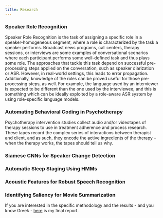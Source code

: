 ```yaml
---
title: Research
---
```


### Speaker Role Recognition
Speaker Role Recognition is the task of assigning a specific role in a speaker-homogeneous segment, where a role is characterized by the task a speaker performs. Broadcast news programs, call centers, therapy sessions, or interviews are some examples of conversational scenarios where each participant performs some well-defined task and thus plays some role. The approaches that tackle this task depend on successful pre-processing steps applied on the conversation, such as speaker diarization or ASR. However, in real-world settings, this leads to error propagation. Additionally, knowledge of the roles can be proved useful for those pre-processing steps, as well. For example, the language used by an interviewer is expected to be different than the one used by the interviewee, and this is something which can be ideally exploited by a role-aware ASR system by using role-specific language models. 

### Automating Behavioral Coding in Psychotherapy
Psychotherapy intervention studies collect audio and/or videotapes of therapy sessions to use in treatment adherence and process research. These tapes record the complex series of interactions between therapist and client, and as such, they encode the active ingredients of the therapy – when the therapy works, the tapes should tell us why.

### Siamese CNNs for Speaker Change Detection

### Automatic Sleep Staging Using HMMs

### Acoustic Features for Robust Speech Recognition

### Identifying Saliency for Movie Summarization
If you are interested in the specific methodology and the results - and you know Greek - [here](/work/courses/movie_summary.pdf) is my final report.
